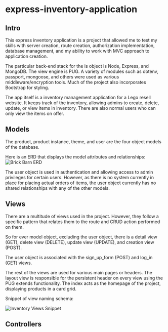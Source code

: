 # express-inventory-application

## Intro

This express inventory application is a project that allowed me to test my skills with server creation, route creation, authorization implementation, database management, and my ability to work with MVC approach to application creation.

The particular back-end stack for the is object is Node, Express, and MongoDB. The view engine is PUG. A variety of modules such as dotenv, passport, mongoose, and others were used as various middleware/encryption tools. Much of the project also incorporates Bootstrap for styling.

The app itself is a inventory management application for a Lego resell website. It keeps track of the inventory, allowing admins to create, delete, update, or view items in inventory. There are also normal users who can only view the items on offer.

## Models

The product, product instance, theme, and user are the four object models of the database.

Here is an ERD that displays the model attributes and relationships:
![Brick Barn ERD](https://user-images.githubusercontent.com/96889143/229981236-353eec0e-92f2-4421-95d6-470914587aa8.png)

The user object is used in authentication and allowing access to admin privileges for certain users. However, as there is no system currently in place for placing actual orders of items, the user object currently has no shared relationships with any of the other models. 

## Views

There are a multitude of views used in the project. However, they follow a specific pattern that relates them to the route and CRUD action performed on them. 

So for ever model object, excluding the user object, there is a detail view (GET), delete view (DELETE), update view (UPDATE), and creation view (POST). 

The user object is associated with the sign_up_form (POST) and log_in (GET) views.

The rest of the views are used for various main pages or headers. The layout view is responsible for the persistent header on every view using the PUG extends functionality. The index acts as the homepage of the project, displaying products in a card grid.

Snippet of view naming schema:

![Inventory Views Snippet](https://user-images.githubusercontent.com/96889143/229982410-d96ba621-a3a2-47a7-80a0-fab85e534426.png)

## Controllers
